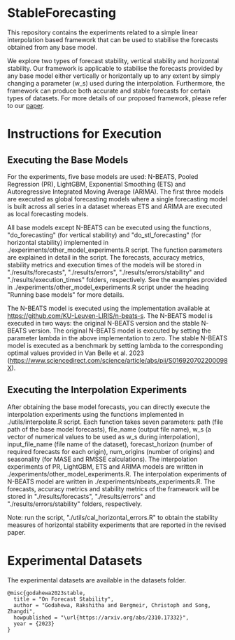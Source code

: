 # StableForecasting

This repository contains the experiments related to a simple linear interpolation based framework that can be used to stabilise the forecasts obtained from any base model. 

We explore two types of forecast stability, vertical stability and horizontal stability. Our framework is applicable to stabilise the forecasts provided
by any base model either vertically or horizontally up to any extent by simply changing a parameter (w_s) used during the interpolation. Furthermore, the framework can produce both accurate and stable forecasts for certain types of datasets. For more details of our proposed framework, please refer to our [paper](https://arxiv.org/pdf/2310.17332.pdf).


# Instructions for Execution

## Executing the Base Models
For the experiments, five base models are used: N-BEATS, Pooled Regression (PR), LightGBM, Exponential Smoothing (ETS) and Autoregressive Integrated Moving Average (ARIMA). The first three models are executed as global forecasting models where a single forecasting model is built across all series in a dataset whereas ETS and ARIMA are executed as local forecasting models. 

All base models except N-BEATS can be executed using the functions, "do_forecasting" (for vertical stability) and "do_stl_forecasting" (for horizontal stability) implemented in ./experiments/other_model_experiments.R script.
The function parameters are explained in detail in the script. 
The forecasts, accuracy metrics, stability metrics and execution times of the models will be stored in "./results/forecasts", "./results/errors", "./results/errors/stability" and "./results/execution_times" folders, respectively. 
See the examples provided in ./experiments/other_model_experiments.R script under the heading "Running base models" for more details.

The N-BEATS model is executed using the implementation available at https://github.com/KU-Leuven-LIRIS/n-beats-s. 
The N-BEATS model is executed in two ways: the original N-BEATS version and the stable N-BEATS version.
The original N-BEATS model is executed by setting the parameter lambda in the above implementation to zero. 
The stable N-BEATS model is executed as a benchmark by setting lambda to the corresponding optimal values provided in Van Belle et al. 2023 (https://www.sciencedirect.com/science/article/abs/pii/S016920702200098X). 

## Executing the Interpolation Experiments
After obtaining the base model forecasts, you can directly execute the interpolation experiments using the functions implemented in 
./utils/interpolate.R script.
Each function takes seven parameters: path (file path of the base model forecasts), file_name (output file name), w_s (a vector of numerical values to be used as w_s during interpolation), input_file_name (file name of the dataset), forecast_horizon (number of required forecasts for each origin), num_origins (number of origins) and seasonality (for MASE and RMSSE calculations).
The interpolation experiments of PR, LightGBM, ETS and ARIMA models are written in ./experiments/other_model_experiments.R.
The interpolation experiments of N-BEATS model are written in ./experiments/nbeats_experiments.R.
The forecasts, accuracy metrics and stability metrics of the framework will be stored in "./results/forecasts", "./results/errors" and "./results/errors/stability" folders, respectively. 

Note: run the script, "./utils/cal_horizontal_errors.R" to obtain the stability measures of horizontal stability experiments that are reported in the revised paper.


# Experimental Datasets
The experimental datasets are available in the datasets folder.


```{r} 
@misc{godahewa2023stable,
  title = "On Forecast Stability",
  author = "Godahewa, Rakshitha and Bergmeir, Christoph and Song, Zhangdi",
  howpublished = "\url{https://arxiv.org/abs/2310.17332}",
  year = {2023}
}
```
